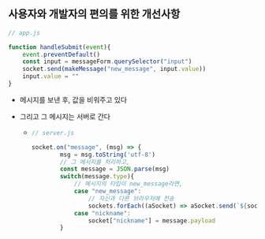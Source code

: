 ## 사용자와 개발자의 편의를 위한 개선사항



```js
// app.js

function handleSubmit(event){
    event.preventDefault()
    const input = messageForm.querySelector("input")
    socket.send(makeMessage("new_message", input.value))
    input.value = ""
}
```

- 메시지를 보낸 후, 값을 비워주고 있다

- 그리고 그 메시지는 서버로 간다

  - ```js
    // server.js
    
    socket.on("message", (msg) => {
            msg = msg.toString('utf-8')
        	// 그 메시지를 처리하고,
            const message = JSON.parse(msg)
            switch(message.type){
                // 메시지의 타입이 new_message라면,
                case "new_message":
                    // 자신과 다른 브라우저에 전송
                    sockets.forEach((aSocket) => aSocket.send(`${socket.nickname}: ${message.payload}`))
                case "nickname":
                    socket["nickname"] = message.payload
            }
    ```



